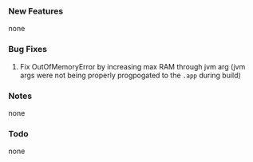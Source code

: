 ### New Features

none
### Bug Fixes

1. Fix OutOfMemoryError by increasing max RAM through jvm arg (jvm args were not being properly progpogated to the `.app` during build)

### Notes

none

### Todo

none

